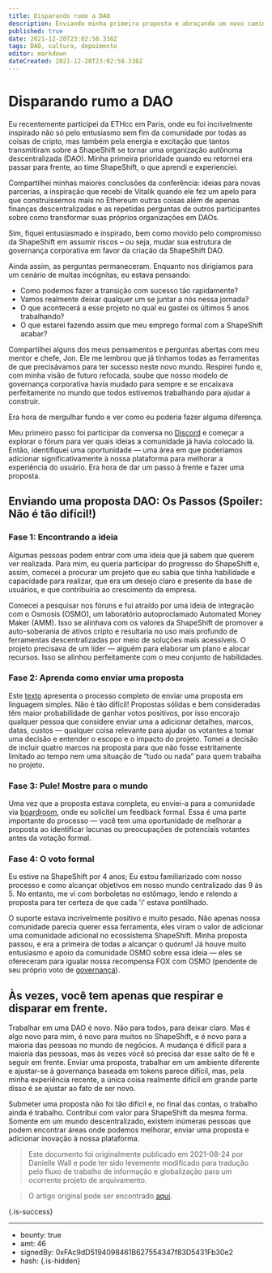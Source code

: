 ```yaml
---
title: Disparando rumo a DAO
description: Enviando minha primeira proposta e abraçando um novo caminho.
published: true
date: 2021-12-20T23:02:58.338Z
tags: DAO, cultura, depoimento
editor: markdown
dateCreated: 2021-12-20T23:02:58.338Z
---
```


# Disparando rumo a DAO
Eu recentemente participei da ETHcc em Paris, onde eu foi incrivelmente inspirado não só pelo entusiasmo sem fim da comunidade por todas as coisas de cripto, mas também pela energia e excitação que tantos transmitiram sobre a ShapeShift se tornar uma organização autônoma descentralizada (DAO). Minha primeira prioridade quando eu retornei era passar para frente, ao time ShapeShift, o que aprendi e experienciei.

Compartilhei minhas maiores conclusões da conferência: ideias para novas parcerias, a inspiração que recebi de Vitalik quando ele fez um apelo para que construíssemos mais no Ethereum outras coisas além de apenas finanças descentralizadas e as repetidas perguntas de outros participantes sobre como transformar suas próprios organizações em DAOs.

Sim, fiquei entusiasmado e inspirado, bem como movido pelo compromisso da ShapeShift em assumir riscos – ou seja, mudar sua estrutura de governança corporativa em favor da criação da ShapeShift DAO.

Ainda assim, as perguntas permaneceram. Enquanto nos dirigíamos para um cenário de muitas incógnitas, eu estava pensando:

* Como podemos fazer a transição com sucesso tão rapidamente?
* Vamos realmente deixar qualquer um se juntar a nós nessa jornada?
* O que acontecerá a esse projeto no qual eu gastei os últimos 5 anos trabalhando?
* O que estarei fazendo assim que meu emprego formal com a ShapeShift acabar?

Compartilhei alguns dos meus pensamentos e perguntas abertas com meu mentor e chefe, Jon. Ele me lembrou que já tínhamos todas as ferramentas de que precisávamos para ter sucesso neste novo mundo. Respirei fundo e, com minha visão de futuro refocada, soube que nosso modelo de governança corporativa havia mudado para sempre e se encaixava perfeitamente no mundo que todos estivemos trabalhando para ajudar a construir.

Era hora de mergulhar fundo e ver como eu poderia fazer alguma diferença.

Meu primeiro passo foi participar da conversa no [Discord](discord.gg) e começar a explorar o fórum para ver quais ideias a comunidade já havia colocado lá. Então, identifiquei uma oportunidade — uma área em que poderíamos adicionar significativamente à nossa plataforma para melhorar a experiência do usuário. Era hora de dar um passo à frente e fazer uma proposta.

## Enviando uma proposta DAO: Os Passos (Spoiler: Não é tão difícil!)
### Fase 1: Encontrando a ideia
Algumas pessoas podem entrar com uma ideia que já sabem que querem ver realizada. Para mim, eu queria participar do progresso do ShapeShift e, assim, comecei a procurar um projeto que eu sabia que tinha habilidade e capacidade para realizar, que era um desejo claro e presente da base de usuários, e que contribuiria ao crescimento da empresa.

Comecei a pesquisar nos fóruns e fui atraído por uma ideia de integração com o Osmosis (OSMO), um laboratório autoproclamado Automated Money Maker (AMM). Isso se alinhava com os valores da ShapeShift de promover a auto-soberania de ativos cripto e resultaria no uso mais profundo de ferramentas descentralizadas por meio de soluções mais acessíveis. O projeto precisava de um líder — alguém para elaborar um plano e alocar recursos. Isso se alinhou perfeitamente com o meu conjunto de habilidades.

### Fase 2: Aprenda como enviar uma proposta

Este [texto](https://forum.shapeshift.com/t/fox-governance-process/55) apresenta o processo completo de enviar uma proposta em linguagem simples. Não é tão difícil! Propostas sólidas e bem consideradas têm maior probabilidade de ganhar votos positivos, por isso encorajo qualquer pessoa que considere enviar uma a adicionar detalhes, marcos, datas, custos — qualquer coisa relevante para ajudar os votantes a tomar uma decisão e entender o escopo e o impacto do projeto. Tomei a decisão de incluir quatro marcos na proposta para que não fosse estritamente limitado ao tempo nem uma situação de “tudo ou nada” para quem trabalha no projeto.

### Fase 3: Pule! Mostre para o mundo

Uma vez que a proposta estava completa, eu enviei-a para a comunidade via [boardroom](https://app.boardroom.info/shapeshift/overview), onde eu solicitei um feedback formal. Essa é uma parte importante do processo — você tem uma oportunidade de melhorar a proposta ao identificar lacunas ou preocupações de potenciais votantes antes da votação formal.

### Fase 4: O voto formal

Eu estive na ShapeShift por 4 anos; Eu estou familiarizado com nosso processo e como alcançar objetivos em nosso mundo centralizado das 9 às 5. No entanto, me vi com borboletas no estômago, lendo e relendo a proposta para ter certeza de que cada 'i' estava pontilhado.

O suporte estava incrivelmente positivo e muito pesado. Não apenas nossa comunidade parecia querer essa ferramenta, eles viram o valor de adicionar uma comunidade adicional no ecossistema ShapeShift. Minha proposta passou, e era a primeira de todas a alcançar o quórum! Já houve muito entusiasmo e apoio da comunidade OSMO sobre essa ideia — eles se ofereceram para igualar nossa recompensa FOX com OSMO (pendente de seu próprio voto de [governança](https://www.mintscan.io/osmosis/proposals/26)).

## Às vezes, você tem apenas que respirar e disparar em frente.

Trabalhar em uma DAO é novo. Não para todos, para deixar claro. Mas é algo novo para mim, é novo para muitos no ShapeShift, e é novo para a maioria das pessoas no mundo de negócios. A mudança é difícil para a maioria das pessoas, mas às vezes você só precisa dar esse salto de fé e seguir em frente. Enviar uma proposta, trabalhar em um ambiente diferente e ajustar-se à governança baseada em tokens parece difícil, mas, pela minha experiência recente, a única coisa realmente difícil em grande parte disso é se ajustar ao fato de ser novo. 

Submeter uma proposta não foi tão difícil e, no final das contas, o trabalho ainda é trabalho. Contribui com valor para ShapeShift da mesma forma. Somente em um mundo descentralizado, existem inúmeras pessoas que podem encontrar áreas onde podemos melhorar, enviar uma proposta e adicionar inovação à nossa plataforma.

> Este documento foi originalmente publicado em 2021-08-24 por Danielle Wall e pode ter sido levemente modificado para tradução pelo fluxo de trabalho de informação e globalização para um ocorrente projeto de arquivamento.

> O artigo original pode ser encontrado [aqui](https://shapeshift.com/library/rocketing-forward-into-the-dao).

{.is-success}

---

- bounty: true
- amt: 46
- signedBy: 0xFAc9dD5194098461B627554347f83D5431Fb30e2
- hash: 
{.is-hidden}
